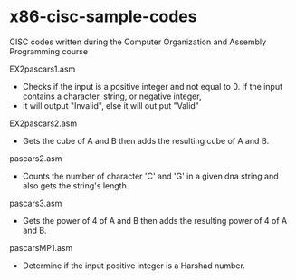 # x86-cisc-sample-codes
CISC codes written during the Computer Organization and Assembly Programming course

EX2pascars1.asm
- Checks if the input is a positive integer and not equal to 0. If the input contains a character, string, or negative integer, 
- it will output "Invalid", else it will out put "Valid"

EX2pascars2.asm
- Gets the cube of A and B then adds the resulting cube of A and B.

pascars2.asm
- Counts the number of character 'C' and 'G' in a given dna string and also gets the string's length.

pascars3.asm
- Gets the power of 4 of A and B then adds the resulting power of 4 of A and B.

pascarsMP1.asm
- Determine if the input positive integer is a Harshad number.
